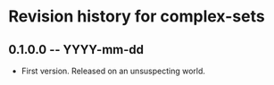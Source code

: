 # Revision history for complex-sets

## 0.1.0.0  -- YYYY-mm-dd

* First version. Released on an unsuspecting world.
